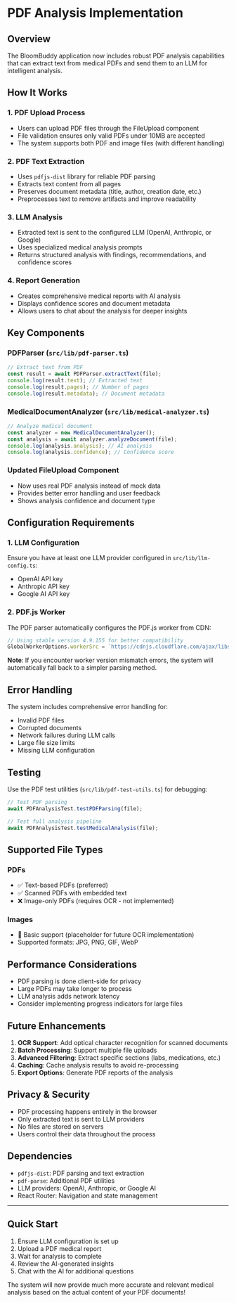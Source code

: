 # PDF Analysis Implementation

## Overview

The BloomBuddy application now includes robust PDF analysis capabilities that can extract text from medical PDFs and send them to an LLM for intelligent analysis.

## How It Works

### 1. PDF Upload Process
- Users can upload PDF files through the FileUpload component
- File validation ensures only valid PDFs under 10MB are accepted
- The system supports both PDF and image files (with different handling)

### 2. PDF Text Extraction
- Uses `pdfjs-dist` library for reliable PDF parsing
- Extracts text content from all pages
- Preserves document metadata (title, author, creation date, etc.)
- Preprocesses text to remove artifacts and improve readability

### 3. LLM Analysis
- Extracted text is sent to the configured LLM (OpenAI, Anthropic, or Google)
- Uses specialized medical analysis prompts
- Returns structured analysis with findings, recommendations, and confidence scores

### 4. Report Generation
- Creates comprehensive medical reports with AI analysis
- Displays confidence scores and document metadata
- Allows users to chat about the analysis for deeper insights

## Key Components

### PDFParser (`src/lib/pdf-parser.ts`)
```typescript
// Extract text from PDF
const result = await PDFParser.extractText(file);
console.log(result.text); // Extracted text
console.log(result.pages); // Number of pages
console.log(result.metadata); // Document metadata
```

### MedicalDocumentAnalyzer (`src/lib/medical-analyzer.ts`)
```typescript
// Analyze medical document
const analyzer = new MedicalDocumentAnalyzer();
const analysis = await analyzer.analyzeDocument(file);
console.log(analysis.analysis); // AI analysis
console.log(analysis.confidence); // Confidence score
```

### Updated FileUpload Component
- Now uses real PDF analysis instead of mock data
- Provides better error handling and user feedback
- Shows analysis confidence and document type

## Configuration Requirements

### 1. LLM Configuration
Ensure you have at least one LLM provider configured in `src/lib/llm-config.ts`:
- OpenAI API key
- Anthropic API key
- Google AI API key

### 2. PDF.js Worker
The PDF parser automatically configures the PDF.js worker from CDN:
```typescript
// Using stable version 4.9.155 for better compatibility
GlobalWorkerOptions.workerSrc = `https://cdnjs.cloudflare.com/ajax/libs/pdf.js/4.9.155/pdf.worker.min.js`;
```

**Note**: If you encounter worker version mismatch errors, the system will automatically fall back to a simpler parsing method.

## Error Handling

The system includes comprehensive error handling for:
- Invalid PDF files
- Corrupted documents
- Network failures during LLM calls
- Large file size limits
- Missing LLM configuration

## Testing

Use the PDF test utilities (`src/lib/pdf-test-utils.ts`) for debugging:
```typescript
// Test PDF parsing
await PDFAnalysisTest.testPDFParsing(file);

// Test full analysis pipeline
await PDFAnalysisTest.testMedicalAnalysis(file);
```

## Supported File Types

### PDFs
- ✅ Text-based PDFs (preferred)
- ✅ Scanned PDFs with embedded text
- ❌ Image-only PDFs (requires OCR - not implemented)

### Images
- 🔄 Basic support (placeholder for future OCR implementation)
- Supported formats: JPG, PNG, GIF, WebP

## Performance Considerations

- PDF parsing is done client-side for privacy
- Large PDFs may take longer to process
- LLM analysis adds network latency
- Consider implementing progress indicators for large files

## Future Enhancements

1. **OCR Support**: Add optical character recognition for scanned documents
2. **Batch Processing**: Support multiple file uploads
3. **Advanced Filtering**: Extract specific sections (labs, medications, etc.)
4. **Caching**: Cache analysis results to avoid re-processing
5. **Export Options**: Generate PDF reports of the analysis

## Privacy & Security

- PDF processing happens entirely in the browser
- Only extracted text is sent to LLM providers
- No files are stored on servers
- Users control their data throughout the process

## Dependencies

- `pdfjs-dist`: PDF parsing and text extraction
- `pdf-parse`: Additional PDF utilities
- LLM providers: OpenAI, Anthropic, or Google AI
- React Router: Navigation and state management

---

## Quick Start

1. Ensure LLM configuration is set up
2. Upload a PDF medical report
3. Wait for analysis to complete
4. Review the AI-generated insights
5. Chat with the AI for additional questions

The system will now provide much more accurate and relevant medical analysis based on the actual content of your PDF documents!
